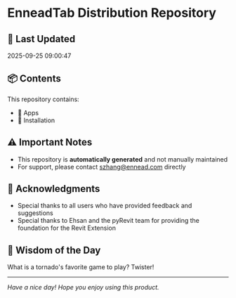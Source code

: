 # EnneadTab Distribution Repository

## 📅 Last Updated
2025-09-25 09:00:47



## 📦 Contents
This repository contains:
- 📂 Apps
- 📂 Installation

## ⚠️ Important Notes
- This repository is **automatically generated** and not manually maintained
- For support, please contact szhang@ennead.com directly

## 🙏 Acknowledgments
- Special thanks to all users who have provided feedback and suggestions
- Special thanks to Ehsan and the pyRevit team for providing the foundation for the Revit Extension

## 💭 Wisdom of the Day
What is a tornado's favorite game to play? Twister!

---
*Have a nice day! Hope you enjoy using this product.*
